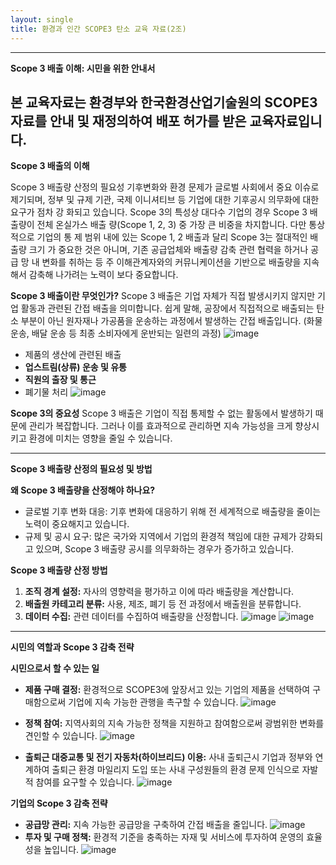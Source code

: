 ```yaml
---
layout: single
title: 환경과 인간 SCOPE3 탄소 교육 자료(2조)
---
```



---
**Scope 3 배출 이해: 시민을 위한 안내서**

본 교육자료는 환경부와 한국환경산업기술원의 SCOPE3 자료를 안내 및 재정의하여 배포 허가를 받은 교육자료입니다.
---


**Scope 3 배출의 이해**

Scope 3 배출량 산정의 필요성
기후변화와 환경 문제가 글로벌 사회에서 중요 이슈로 제기되며, 정부 및 규제 
기관, 국제 이니셔티브 등 기업에 대한 기후공시 의무화에 대한 요구가 점차 강
화되고 있습니다. 
Scope 3의 특성상 대다수 기업의 경우 Scope 3 배출량이 전체 온실가스 배출
량(Scope 1, 2, 3) 중 가장 큰 비중을 차지합니다. 다만 통상적으로 기업의 통
제 범위 내에 있는 Scope 1, 2 배출과 달리 Scope 3는 절대적인 배출량 크기
가 중요한 것은 아니며, 기존 공급업체와 배출량 감축 관련 협력을 하거나 공급
망 내 변화를 취하는 등 주 이해관계자와의 커뮤니케이션을 기반으로 배출량을 
지속해서 감축해 나가려는 노력이 보다 중요합니다.

**Scope 3 배출이란 무엇인가?**
Scope 3 배출은 기업 자체가 직접 발생시키지 않지만 기업 활동과 관련된 간접 배출을 의미합니다. 쉽게 말해, 공장에서 직접적으로 배출되는 탄소 부분이 아닌 원자재나 가공품을 운송하는 과정에서 발생하는 간접 배출입니다. (화물 운송, 배달 운송 등 최종 소비자에게 운반되는 일련의 과정)
![image](https://github.com/user-attachments/assets/62ba4eaa-ca03-468d-82d2-ff5aa5c7ffc1)

- 제품의 생산에 관련된 배출
- **업스트림(상류) 운송 및 유통**
- **직원의 출장 및 통근**
- 폐기물 처리
![image](https://github.com/user-attachments/assets/6b2cf64e-2b5c-4583-b008-06e848271055)

**Scope 3의 중요성**
Scope 3 배출은 기업이 직접 통제할 수 없는 활동에서 발생하기 때문에 관리가 복잡합니다. 그러나 이를 효과적으로 관리하면 지속 가능성을 크게 향상시키고 환경에 미치는 영향을 줄일 수 있습니다.

---

**Scope 3 배출량 산정의 필요성 및 방법**

**왜 Scope 3 배출량을 산정해야 하나요?**
- 글로벌 기후 변화 대응: 기후 변화에 대응하기 위해 전 세계적으로 배출량을 줄이는 노력이 중요해지고 있습니다.
- 규제 및 공시 요구: 많은 국가와 지역에서 기업의 환경적 책임에 대한 규제가 강화되고 있으며, Scope 3 배출량 공시를 의무화하는 경우가 증가하고 있습니다.

**Scope 3 배출량 산정 방법**
1. **조직 경계 설정:** 자사의 영향력을 평가하고 이에 따라 배출량을 계산합니다.
2. **배출원 카테고리 분류:** 사용, 제조, 폐기 등 전 과정에서 배출원을 분류합니다.
3. **데이터 수집:** 관련 데이터를 수집하여 배출량을 산정합니다.
![image](https://github.com/user-attachments/assets/821fb0e7-7957-407b-b342-e278e55fcb7b)
![image](https://github.com/user-attachments/assets/3d31d1fd-af28-4279-b85c-f1aaff90bf12)

---

**시민의 역할과 Scope 3 감축 전략**

**시민으로서 할 수 있는 일**
- **제품 구매 결정:** 환경적으로 SCOPE3에 앞장서고 있는 기업의 제품을 선택하여 구매함으로써 기업에 지속 가능한 관행을 촉구할 수 있습니다.
  ![image](https://github.com/user-attachments/assets/1f4f1273-d4cc-4119-9b2c-15fd029b3090)
- **정책 참여:** 지역사회의 지속 가능한 정책을 지원하고 참여함으로써 광범위한 변화를 견인할 수 있습니다.
  ![image](https://github.com/user-attachments/assets/464666fd-6766-48ab-9aed-e0c512ca56f7)

- **출퇴근 대중교통 및 전기 자동차(하이브리드) 이용:** 사내 출퇴근시 기업과 정부와 연계하여 출퇴근 환경 마일리지 도입 또는 사내 구성원들의 환경 문제 인식으로 자발적 참여를 요구할 수 있습니다.
![image](https://github.com/user-attachments/assets/c322a12c-5bdb-4bca-a4f6-88d6dfd3164e)

**기업의 Scope 3 감축 전략**
- **공급망 관리:** 지속 가능한 공급망을 구축하여 간접 배출을 줄입니다.
  ![image](https://github.com/user-attachments/assets/c8afd8e4-8377-4eef-85a9-7da0a985f5cb)
- **투자 및 구매 정책:** 환경적 기준을 충족하는 자재 및 서비스에 투자하여 운영의 효율성을 높입니다.
 ![image](https://github.com/user-attachments/assets/530bea90-6d7a-4a08-8f74-06658865ad6c)


